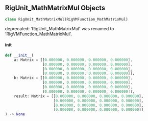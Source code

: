 ## RigUnit_MathMatrixMul Objects

```python
class RigUnit_MathMatrixMul(RigVMFunction_MathMatrixMul)
```

deprecated: 'RigUnit_MathMatrixMul' was renamed to 'RigVMFunction_MathMatrixMul'.

<a id="unreal.RigUnit_MathMatrixMul.__init__"></a>

#### __init__

```python
def __init__(
    a: Matrix = [[0.000000, 0.000000, 0.000000, 0.000000],
                 [0.000000, 0.000000, 0.000000, 0.000000],
                 [0.000000, 0.000000, 0.000000, 0.000000],
                 [0.000000, 0.000000, 0.000000, 0.000000]],
    b: Matrix = [[0.000000, 0.000000, 0.000000, 0.000000],
                 [0.000000, 0.000000, 0.000000, 0.000000],
                 [0.000000, 0.000000, 0.000000, 0.000000],
                 [0.000000, 0.000000, 0.000000, 0.000000]],
    result: Matrix = [[0.000000, 0.000000, 0.000000, 0.000000],
                      [0.000000, 0.000000, 0.000000, 0.000000],
                      [0.000000, 0.000000, 0.000000, 0.000000],
                      [0.000000, 0.000000, 0.000000, 0.000000]]
) -> None
```

<a id="unreal.RigVMFunction_MathMatrixInverse"></a>